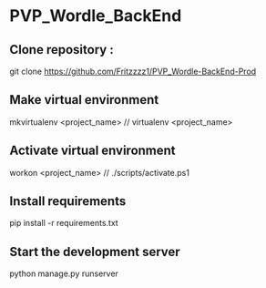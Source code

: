 ﻿# PVP_Wordle_BackEnd

## Clone repository : 
git clone https://github.com/Fritzzzz1/PVP_Wordle-BackEnd-Prod

## Make virtual environment
mkvirtualenv <project_name> // virtualenv <project_name>

## Activate virtual environment
workon <project_name> // ./scripts/activate.ps1

## Install requirements
pip install -r requirements.txt

## Start the development server
python manage.py runserver
